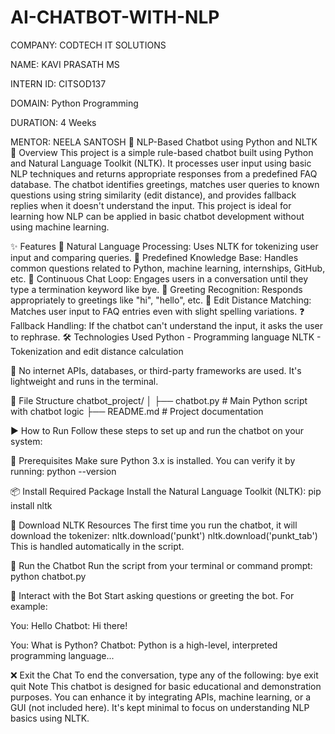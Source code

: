 # AI-CHATBOT-WITH-NLP 
COMPANY: CODTECH IT SOLUTIONS

NAME: KAVI PRASATH MS

INTERN ID: CITSOD137

DOMAIN: Python Programming

DURATION: 4 Weeks

MENTOR: NEELA SANTOSH
🤖 NLP-Based Chatbot using Python and NLTK
📄 Overview
This project is a simple rule-based chatbot built using Python and Natural Language Toolkit (NLTK). It processes user input using basic NLP techniques and returns appropriate responses from a predefined FAQ database. The chatbot identifies greetings, matches user queries to known questions using string similarity (edit distance), and provides fallback replies when it doesn't understand the input. This project is ideal for learning how NLP can be applied in basic chatbot development without using machine learning.

✨ Features
🧠 Natural Language Processing: Uses NLTK for tokenizing user input and comparing queries.
💬 Predefined Knowledge Base: Handles common questions related to Python, machine learning, internships, GitHub, etc.
🔁 Continuous Chat Loop: Engages users in a conversation until they type a termination keyword like bye.
👋 Greeting Recognition: Responds appropriately to greetings like "hi", "hello", etc.
🎯 Edit Distance Matching: Matches user input to FAQ entries even with slight spelling variations.
❓ Fallback Handling: If the chatbot can't understand the input, it asks the user to rephrase.
🛠 Technologies Used
Python - Programming language
NLTK - Tokenization and edit distance calculation

🔌 No internet APIs, databases, or third-party frameworks are used. It's lightweight and runs in the terminal.

📁 File Structure
chatbot_project/ │ ├── chatbot.py # Main Python script with chatbot logic ├── README.md # Project documentation

▶️ How to Run
Follow these steps to set up and run the chatbot on your system:

🔧 Prerequisites Make sure Python 3.x is installed. You can verify it by running: python --version

📦 Install Required Package Install the Natural Language Toolkit (NLTK): pip install nltk

📂 Download NLTK Resources The first time you run the chatbot, it will download the tokenizer: nltk.download('punkt') nltk.download('punkt_tab') This is handled automatically in the script.

🚀 Run the Chatbot Run the script from your terminal or command prompt: python chatbot.py

💬 Interact with the Bot Start asking questions or greeting the bot. For example:

You: Hello Chatbot: Hi there!

You: What is Python? Chatbot: Python is a high-level, interpreted programming language...

❌ Exit the Chat To end the conversation, type any of the following: bye exit quit
Note
This chatbot is designed for basic educational and demonstration purposes. You can enhance it by integrating APIs, machine learning, or a GUI (not included here). It's kept minimal to focus on understanding NLP basics using NLTK.

